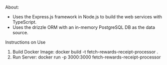 About: 
- Uses the Express.js framework in Node.js to build the web services with TypeScript.
- Uses the drizzle ORM with an in-memory PostgreSQL DB as the data source. 

Instructions on Use
1. Build Docker Image: docker build -t fetch-rewards-receipt-processor .
2. Run Server: docker run -p 3000:3000 fetch-rewards-receipt-processor
